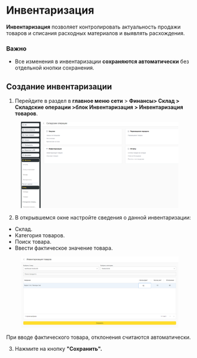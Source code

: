 # Инвентаризация

**Инвентаризация** позволяет контролировать актуальность продажи товаров и списания расходных материалов и выявлять расхождения.

### Важно

* Все изменения в инвентаризации **сохраняются автоматически** без отдельной кнопки сохранения.

## Создание инвентаризации

1. Перейдите в раздел в **главное меню сети** > **Финансы> Склад > Складские операции >блок Инвентаризация >  Инвентаризация товаров**.&#x20;

<figure><img src="../../../.gitbook/assets/image (234).png" alt=""><figcaption></figcaption></figure>

2. В открывшемся окне настройте сведения о данной инвентаризации:

* Склад.
* Категория товаров.
* Поиск товара.
* Ввести фактическое значение товара.

<figure><img src="../../../.gitbook/assets/image (235).png" alt=""><figcaption></figcaption></figure>

При вводе фактического товара, отклонения считаются автоматически.

3. Нажмите на кнопку **"Сохранить".**




